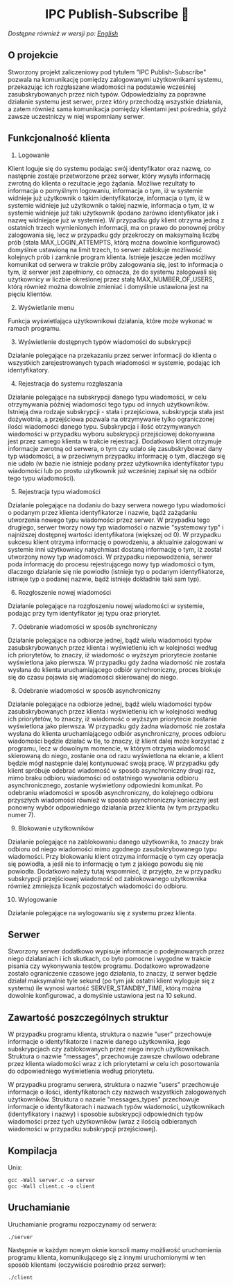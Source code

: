 <h1 align="center">
    IPC Publish-Subscribe 💬
</h1>

_Dostępne również w wersji po: [English](README.md)_

## O projekcie

Stworzony projekt zaliczeniowy pod tytułem "IPC Publish-Subscribe" pozwala na komunikację pomiędzy zalogowanymi użytkownikami systemu, przekazując ich rozgłaszane wiadomości na podstawie wcześniej zasubskrybowanych przez nich typów. Odpowiedzialny za poprawne działanie systemu jest serwer, przez który przechodzą wszystkie działania, a zatem również sama komunikacja pomiędzy klientami jest pośrednia, gdyż zawsze uczestniczy w niej wspomniany serwer.

## Funkcjonalność klienta

1. Logowanie

Klient loguje się do systemu podając swój identyfikator oraz nazwę, co następnie zostaje przetworzone przez serwer, który wysyła informację zwrotną do klienta o rezultacie jego żądania. Możliwe rezultaty to informacja o pomyślnym logowaniu, informacja o tym, iż w systemie widnieje już użytkownik o takim identyfikatorze, informacja o tym, iż w systemie widnieje już użytkownik o takiej nazwie, informacja o tym, iż w systemie widnieje już taki użytkownik (podano zarówno identyfikator jak i nazwę widniejące już w systemie). W przypadku gdy klient otrzyma jedną z ostatnich trzech wymienionych informacji, ma on prawo do ponownej próby zalogowania się, lecz w przypadku gdy przekroczy on maksymalną liczbę prób (stała MAX_LOGIN_ATTEMPTS, którą można dowolnie konfigurować) domyślnie ustawioną na limit trzech, to serwer zablokuje możliwość kolejnych prób i zamknie program klienta. Istnieje jeszcze jeden możliwy komunikat od serwera w trakcie próby zalogowania się, jest to informacja o tym, iż serwer jest zapełniony, co oznacza, że do systemu zalogowali się użytkownicy w liczbie określonej przez stałą MAX_NUMBER_OF_USERS, którą również można dowolnie zmieniać i domyślnie ustawiona jest na pięciu klientów.

2. Wyświetlanie menu

Funkcja wyświetlająca użytkownikowi działania, które może wykonać w ramach programu.

3. Wyświetlenie dostępnych typów wiadomości do subskrypcji

Działanie polegające na przekazaniu przez serwer informacji do klienta o wszystkich zarejestrowanych typach wiadomości w systemie, podając ich identyfikatory.

4. Rejestracja do systemu rozgłaszania

Działanie polegające na subskrypcji danego typu wiadomości, w celu otrzymywania później wiadomości tego typu od innych użytkowników. Istnieją dwa rodzaje subskrypcji - stała i przejściowa, subskrypcja stała jest dożywotnia, a przejściowa pozwala na otrzymywanie tylko ograniczonej ilości wiadomości danego typu. Subskrypcja i ilość otrzymywanych wiadomości w przypadku wyboru subskrypcji przejściowej dokonywana jest przez samego klienta w trakcie rejestracji. Dodatkowo klient otrzymuje informacje zwrotną od serwera, o tym czy udało się zasubskrybować dany typ wiadomości, a w przeciwnym przypadku informację o tym, dlaczego się nie udało (w bazie nie istnieje podany przez użytkownika identyfikator typu wiadomości lub po prostu użytkownik już wcześniej zapisał się na odbiór tego typu wiadomości).

5. Rejestracja typu wiadomości

Działanie polegające na dodaniu do bazy serwera nowego typu wiadomości o podanym przez klienta identyfikatorze i nazwie, bądź zażądaniu utworzenia nowego typu wiadomości przez serwer. W przypadku tego drugiego, serwer tworzy nowy typ wiadomości o nazwie "systemowy typ" i najniższej dostępnej wartości identyfikatora (większej od 0). W przypadku sukcesu klient otrzyma informację o powodzeniu, a aktualnie zalogowani w systemie inni użytkownicy natychmiast dostaną informację o tym, iż został utworzony nowy typ wiadomości. W przypadku niepowodzenia, serwer poda informację do procesu rejestrującego nowy typ wiadomości o tym, dlaczego działanie się nie powiodło (istnieje typ o podanym identyfikatorze, istnieje typ o podanej nazwie, bądź istnieje dokładnie taki sam typ).

6. Rozgłoszenie nowej wiadomości

Działanie polegające na rozgłoszeniu nowej wiadomości w systemie, podając przy tym identyfikator jej typu oraz priorytet.

7. Odebranie wiadomości w sposób synchroniczny

Działanie polegające na odbiorze jednej, bądź wielu wiadomości typów zasubskrybowanych przez klienta i wyświetleniu ich w kolejności według ich priorytetów, to znaczy, iż wiadomość o wyższym priorytecie zostanie wyświetlona jako pierwsza. W przypadku gdy żadna wiadomość nie została wysłana do klienta uruchamiającego odbiór synchroniczny, proces blokuje się do czasu pojawia się wiadomości skierowanej do niego.

8. Odebranie wiadomości w sposób asynchroniczny

Działanie polegające na odbiorze jednej, bądź wielu wiadomości typów zasubskrybowanych przez klienta i wyświetleniu ich w kolejności według ich priorytetów, to znaczy, iż wiadomość o wyższym priorytecie zostanie wyświetlona jako pierwsza. W przypadku gdy żadna wiadomość nie została wysłana do klienta uruchamiającego odbiór asynchroniczny, proces odbioru wiadomości będzie działać w tle, to znaczy, iż klient dalej może korzystać z programu, lecz w dowolnym momencie, w którym otrzyma wiadomość skierowaną do niego, zostanie ona od razu wyświetlona na ekranie, a klient będzie mógł następnie dalej kontynuować swoją pracę. W przypadku gdy klient spróbuje odebrać wiadomość w sposób asynchroniczny drugi raz, mimo braku odbioru wiadomości od ostatniego wywołania odbioru asynchronicznego, zostanie wyświetlony odpowiedni komunikat. Po odebraniu wiadomości w sposób asynchroniczny, do kolejnego odbioru przyszłych wiadomości również w sposób asynchroniczny konieczny jest ponowny wybór odpowiedniego działania przez klienta (w tym przypadku numer 7).

9. Blokowanie użytkowników

Działanie polegające na zablokowaniu danego użytkownika, to znaczy brak odbioru od niego wiadomości mimo zgodnego zasubskrybowanego typu wiadomości. Przy blokowaniu klient otrzyma informację o tym czy operacja się powiodła, a jeśli nie to informację o tym z jakiego powodu się nie powiodła. Dodatkowo należy tutaj wspomnieć, iż przyjęto, że w przypadku subskrypcji przejściowej wiadomość od zablokowanego użytkownika również zmniejsza licznik pozostałych wiadomości do odbioru.

10. Wylogowanie

Działanie polegające na wylogowaniu się z systemu przez klienta.

## Serwer

Stworzony serwer dodatkowo wypisuje informacje o podejmowanych przez niego działaniach i ich skutkach, co było pomocne i wygodne w trakcie pisania czy wykonywania testów programu. Dodatkowo wprowadzone zostało ograniczenie czasowe jego działania, to znaczy, iż serwer będzie działał maksymalnie tyle sekund (po tym jak ostatni klient wyloguje się z systemu) ile wynosi wartość SERVER_STANDBY_TIME, którą można dowolnie konfigurować, a domyślnie ustawiona jest na 10 sekund.

## Zawartość poszczególnych struktur

W przypadku programu klienta, struktura o nazwie "user" przechowuje informacje o identyfikatorze i nazwie danego użytkownika, jego subskrypcjach czy zablokowanych przez niego innych użytkownikach. Struktura o nazwie "messages", przechowuje zawsze chwilowo odebrane przez klienta wiadomości wraz z ich priorytetami w celu ich posortowania do odpowiedniego wyświetlenia według priorytetu.

W przypadku programu serwera, struktura o nazwie "users" przechowuje informacje o ilości, identyfikatorach czy nazwach wszystkich zalogowanych użytkowników. Struktura o nazwie "messages_types" przechowuje informacje o identyfikatorach i nazwach typów wiadomości, użytkownikach (identyfikatory i nazwy) i sposobie subskrypcji odpowiednich typów wiadomości przez tych użytkowników (wraz z ilością odbieranych wiadomości w przypadku subskrypcji przejściowej). 

## Kompilacja

Unix:

<code>gcc -Wall server.c -o server</code>\
<code>gcc -Wall client.c -o client</code>

## Uruchamianie

Uruchamianie programu rozpoczynamy od serwera:

<code>./server</code>

Następnie w każdym nowym oknie konsoli mamy możliwość uruchomienia programu klienta, komunikującego się z innymi uruchomionymi w ten sposób klientami (oczywiście pośrednio przez serwer):

<code>./client</code>
